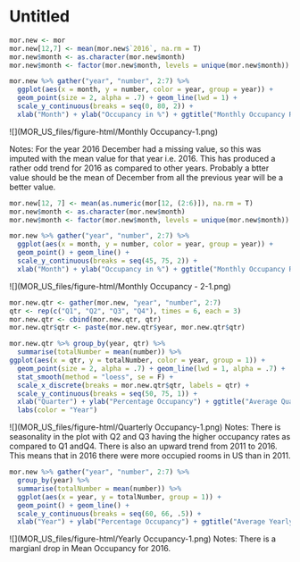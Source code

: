 # Untitled




```r
mor.new <- mor
mor.new[12,7] <- mean(mor.new$`2016`, na.rm = T)
mor.new$month <- as.character(mor.new$month)
mor.new$month <- factor(mor.new$month, levels = unique(mor.new$month))

mor.new %>% gather("year", "number", 2:7) %>% 
  ggplot(aes(x = month, y = number, color = year, group = year)) + 
  geom_point(size = 2, alpha = .7) + geom_line(lwd = 1) + 
  scale_y_continuous(breaks = seq(0, 80, 2)) + 
  xlab("Month") + ylab("Occupancy in %") + ggtitle("Monthly Occupancy Rate of Hotels in US")
```

![](MOR_US_files/figure-html/Monthly Occupancy-1.png)<!-- -->

Notes: For the year 2016 December had a missing value, so this was imputed with the mean value for that year i.e. 2016. This has produced a rather odd trend for 2016 as compared to other years. Probably a btter value should be the mean of December from all the previous year will be a better value.

```r
mor.new[12, 7] <- mean(as.numeric(mor[12, (2:6)]), na.rm = T)
mor.new$month <- as.character(mor.new$month)
mor.new$month <- factor(mor.new$month, levels = unique(mor.new$month))

mor.new %>% gather("year", "number", 2:7) %>% 
  ggplot(aes(x = month, y = number, color = year, group = year)) +
  geom_point() + geom_line() +
  scale_y_continuous(breaks = seq(45, 75, 2)) + 
  xlab("Month") + ylab("Occupancy in %") + ggtitle("Monthly Occupancy Rate of Hotels in US")
```

![](MOR_US_files/figure-html/Monthly Occupancy - 2-1.png)<!-- -->


```r
mor.new.qtr <- gather(mor.new, "year", "number", 2:7)
qtr <- rep(c("Q1", "Q2", "Q3", "Q4"), times = 6, each = 3)
mor.new.qtr <- cbind(mor.new.qtr, qtr)
mor.new.qtr$qtr <- paste(mor.new.qtr$year, mor.new.qtr$qtr)

mor.new.qtr %>% group_by(year, qtr) %>% 
  summarise(totalNumber = mean(number)) %>% 
ggplot(aes(x = qtr, y = totalNumber, color = year, group = 1)) +
  geom_point(size = 2, alpha = .7) + geom_line(lwd = 1, alpha = .7) +
  stat_smooth(method = "loess", se = F) +
  scale_x_discrete(breaks = mor.new.qtr$qtr, labels = qtr) +
  scale_y_continuous(breaks = seq(50, 75, 1)) +
  xlab("Quarter") + ylab("Percentage Occupancy") + ggtitle("Average Quarterly Occupancy Rate") +
  labs(color = "Year")
```

![](MOR_US_files/figure-html/Quarterly Occupancy-1.png)<!-- -->
Notes: There is seasonality in the plot with Q2 and Q3 having the higher occupancy rates as compared to Q1 andQ4. There is also an upward trend from 2011 to 2016. This means that in 2016 there were more occupied rooms in US than in 2011.


```r
mor.new %>% gather("year", "number", 2:7) %>% 
  group_by(year) %>% 
  summarise(totalNumber = mean(number)) %>% 
  ggplot(aes(x = year, y = totalNumber, group = 1)) +
  geom_point() + geom_line() + 
  scale_y_continuous(breaks = seq(60, 66, .5)) +
  xlab("Year") + ylab("Percentage Occupancy") + ggtitle("Average Yearly Occupancy Rate")
```

![](MOR_US_files/figure-html/Yearly Occupancy-1.png)<!-- -->
Notes: There is a margianl drop in Mean Occupancy for 2016.






